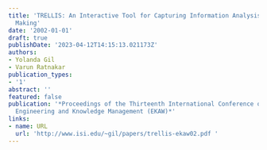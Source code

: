 ```yaml
---
title: 'TRELLIS: An Interactive Tool for Capturing Information Analysis and Decision
  Making'
date: '2002-01-01'
draft: true
publishDate: '2023-04-12T14:15:13.021173Z'
authors:
- Yolanda Gil
- Varun Ratnakar
publication_types:
- '1'
abstract: ''
featured: false
publication: '*Proceedings of the Thirteenth International Conference on Knowledge
  Engineering and Knowledge Management (EKAW)*'
links:
- name: URL
  url: 'http://www.isi.edu/~gil/papers/trellis-ekaw02.pdf '
---
```


